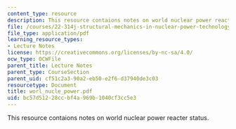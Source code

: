 ```yaml
---
content_type: resource
description: This resource contaions notes on world nuclear power reacter status.
file: /courses/22-314j-structural-mechanics-in-nuclear-power-technology-fall-2006/bc57d51228ccbf4a969b1040cf3cc5e3_worl_nucle_power.pdf
file_type: application/pdf
learning_resource_types:
- Lecture Notes
license: https://creativecommons.org/licenses/by-nc-sa/4.0/
ocw_type: OCWFile
parent_title: Lecture Notes
parent_type: CourseSection
parent_uid: cf51c2a3-90a2-eb50-e2f6-d37940de3c03
resourcetype: Document
title: worl_nucle_power.pdf
uid: bc57d512-28cc-bf4a-969b-1040cf3cc5e3
---
```

This resource contaions notes on world nuclear power reacter status.